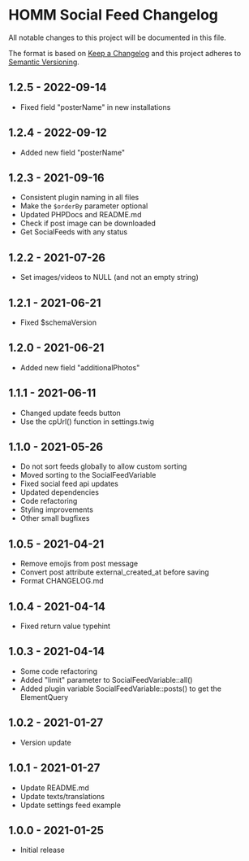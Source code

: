 # HOMM Social Feed Changelog

All notable changes to this project will be documented in this file.

The format is based on [Keep a Changelog](http://keepachangelog.com/) and this project adheres
to [Semantic Versioning](http://semver.org/).

## 1.2.5 - 2022-09-14

- Fixed field "posterName" in new installations

## 1.2.4 - 2022-09-12

- Added new field "posterName"

## 1.2.3 - 2021-09-16

- Consistent plugin naming in all files
- Make the `$orderBy` parameter optional
- Updated PHPDocs and README.md
- Check if post image can be downloaded
- Get SocialFeeds with any status

## 1.2.2 - 2021-07-26

- Set images/videos to NULL (and not an empty string)

## 1.2.1 - 2021-06-21

- Fixed $schemaVersion

## 1.2.0 - 2021-06-21

- Added new field "additionalPhotos"

## 1.1.1 - 2021-06-11

- Changed update feeds button
- Use the cpUrl() function in settings.twig

## 1.1.0 - 2021-05-26

- Do not sort feeds globally to allow custom sorting
- Moved sorting to the SocialFeedVariable
- Fixed social feed api updates
- Updated dependencies
- Code refactoring
- Styling improvements
- Other small bugfixes

## 1.0.5 - 2021-04-21

- Remove emojis from post message
- Convert post attribute external_created_at before saving
- Format CHANGELOG.md

## 1.0.4 - 2021-04-14

- Fixed return value typehint

## 1.0.3 - 2021-04-14

- Some code refactoring
- Added "limit" parameter to SocialFeedVariable::all()
- Added plugin variable SocialFeedVariable::posts() to get the ElementQuery

## 1.0.2 - 2021-01-27

- Version update

## 1.0.1 - 2021-01-27

- Update README.md
- Update texts/translations
- Update settings feed example

## 1.0.0 - 2021-01-25

- Initial release
